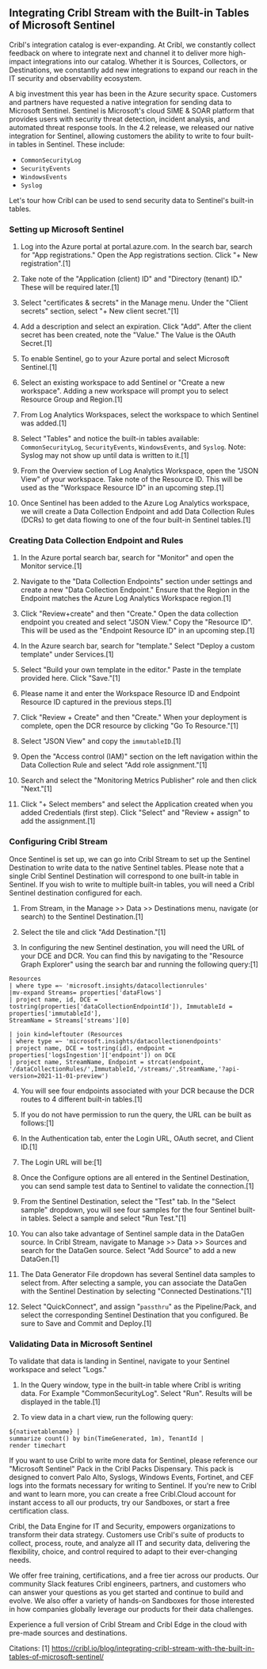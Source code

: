 ## Integrating Cribl Stream with the Built-in Tables of Microsoft Sentinel

Cribl's integration catalog is ever-expanding. At Cribl, we constantly collect feedback on where to integrate next and channel it to deliver more high-impact integrations into our catalog. Whether it is Sources, Collectors, or Destinations, we constantly add new integrations to expand our reach in the IT security and observability ecosystem.

A big investment this year has been in the Azure security space. Customers and partners have requested a native integration for sending data to Microsoft Sentinel. Sentinel is Microsoft's cloud SIME & SOAR platform that provides users with security threat detection, incident analysis, and automated threat response tools. In the 4.2 release, we released our native integration for Sentinel, allowing customers the ability to write to four built-in tables in Sentinel. These include:

- `CommonSecurityLog`
- `SecurityEvents` 
- `WindowsEvents`
- `Syslog`

Let's tour how Cribl can be used to send security data to Sentinel's built-in tables.

### Setting up Microsoft Sentinel

1. Log into the Azure portal at portal.azure.com. In the search bar, search for "App registrations." Open the App registrations section. Click "+ New registration".[1]

2. Take note of the "Application (client) ID" and "Directory (tenant) ID." These will be required later.[1]

3. Select "certificates & secrets" in the Manage menu. Under the "Client secrets" section, select "+ New client secret."[1]

4. Add a description and select an expiration. Click "Add". After the client secret has been created, note the "Value." The Value is the OAuth Secret.[1]

5. To enable Sentinel, go to your Azure portal and select Microsoft Sentinel.[1]

6. Select an existing workspace to add Sentinel or "Create a new workspace". Adding a new workspace will prompt you to select Resource Group and Region.[1]

7. From Log Analytics Workspaces, select the workspace to which Sentinel was added.[1]

8. Select "Tables" and notice the built-in tables available: `CommonSecurityLog`, `SecurityEvents`, `WindowsEvents`, and `Syslog`. Note: Syslog may not show up until data is written to it.[1]

9. From the Overview section of Log Analytics Workspace, open the "JSON View" of your workspace. Take note of the Resource ID. This will be used as the "Workspace Resource ID" in an upcoming step.[1]

10. Once Sentinel has been added to the Azure Log Analytics workspace, we will create a Data Collection Endpoint and add Data Collection Rules (DCRs) to get data flowing to one of the four built-in Sentinel tables.[1]

### Creating Data Collection Endpoint and Rules

1. In the Azure portal search bar, search for "Monitor" and open the Monitor service.[1]

2. Navigate to the "Data Collection Endpoints" section under settings and create a new "Data Collection Endpoint." Ensure that the Region in the Endpoint matches the Azure Log Analytics Workspace region.[1]

3. Click "Review+create" and then "Create." Open the data collection endpoint you created and select "JSON View." Copy the "Resource ID". This will be used as the "Endpoint Resource ID" in an upcoming step.[1]

4. In the Azure search bar, search for "template." Select "Deploy a custom template" under Services.[1]

5. Select "Build your own template in the editor." Paste in the template provided here. Click "Save."[1]

6. Please name it and enter the Workspace Resource ID and Endpoint Resource ID captured in the previous steps.[1]

7. Click "Review + Create" and then "Create." When your deployment is complete, open the DCR resource by clicking "Go To Resource."[1]

8. Select "JSON View" and copy the `immutableID`.[1]

9. Open the "Access control (IAM)" section on the left navigation within the Data Collection Rule and select "Add role assignment."[1]

10. Search and select the "Monitoring Metrics Publisher" role and then click "Next."[1]

11. Click "+ Select members" and select the Application created when you added Credentials (first step). Click "Select" and "Review + assign" to add the assignment.[1]

### Configuring Cribl Stream

Once Sentinel is set up, we can go into Cribl Stream to set up the Sentinel Destination to write data to the native Sentinel tables. Please note that a single Cribl Sentinel Destination will correspond to one built-in table in Sentinel. If you wish to write to multiple built-in tables, you will need a Cribl Sentinel destination configured for each.

1. From Stream, in the Manage >> Data >> Destinations menu, navigate (or search) to the Sentinel Destination.[1]

2. Select the tile and click "Add Destination."[1]

3. In configuring the new Sentinel destination, you will need the URL of your DCE and DCR. You can find this by navigating to the "Resource Graph Explorer" using the search bar and running the following query:[1]

```
Resources
| where type =~ 'microsoft.insights/datacollectionrules'
|mv-expand Streams= properties['dataFlows']
| project name, id, DCE = tostring(properties['dataCollectionEndpointId']), ImmutableId = properties['immutableId'],
StreamName = Streams['streams'][0]

| join kind=leftouter (Resources
| where type =~ 'microsoft.insights/datacollectionendpoints'
| project name, DCE = tostring(id), endpoint = properties['logsIngestion']['endpoint']) on DCE
| project name, StreamName, Endpoint = strcat(endpoint, '/dataCollectionRules/',ImmutableId,'/streams/',StreamName,'?api-version=2021-11-01-preview')
```

4. You will see four endpoints associated with your DCR because the DCR routes to 4 different built-in tables.[1]

5. If you do not have permission to run the query, the URL can be built as follows:[1]

6. In the Authentication tab, enter the Login URL, OAuth secret, and Client ID.[1]

7. The Login URL will be:[1]

8. Once the Configure options are all entered in the Sentinel Destination, you can send sample test data to Sentinel to validate the connection.[1]

9. From the Sentinel Destination, select the "Test" tab. In the "Select sample" dropdown, you will see four samples for the four Sentinel built-in tables. Select a sample and select "Run Test."[1]

10. You can also take advantage of Sentinel sample data in the DataGen source. In Cribl Stream, navigate to Manage >> Data >> Sources and search for the DataGen source. Select "Add Source" to add a new DataGen.[1]

11. The Data Generator File dropdown has several Sentinel data samples to select from. After selecting a sample, you can associate the DataGen with the Sentinel Destination by selecting "Connected Destinations."[1]

12. Select "QuickConnect", and assign "`passthru`" as the Pipeline/Pack, and select the corresponding Sentinel Destination that you configured. Be sure to Save and Commit and Deploy.[1]

### Validating Data in Microsoft Sentinel

To validate that data is landing in Sentinel, navigate to your Sentinel workspace and select "Logs."

1. In the Query window, type in the built-in table where Cribl is writing data. For Example "CommonSecurityLog". Select "Run". Results will be displayed in the table.[1]

2. To view data in a chart view, run the following query:

```
${nativetablename} |
summarize count() by bin(TimeGenerated, 1m), TenantId |
render timechart
```

If you want to use Cribl to write more data for Sentinel, please reference our "Microsoft Sentinel" Pack in the Cribl Packs Dispensary. This pack is designed to convert Palo Alto, Syslogs, Windows Events, Fortinet, and CEF logs into the formats necessary for writing to Sentinel. If you're new to Cribl and want to learn more, you can create a free Cribl.Cloud account for instant access to all our products, try our Sandboxes, or start a free certification class.

Cribl, the Data Engine for IT and Security, empowers organizations to transform their data strategy. Customers use Cribl's suite of products to collect, process, route, and analyze all IT and security data, delivering the flexibility, choice, and control required to adapt to their ever-changing needs.

We offer free training, certifications, and a free tier across our products. Our community Slack features Cribl engineers, partners, and customers who can answer your questions as you get started and continue to build and evolve. We also offer a variety of hands-on Sandboxes for those interested in how companies globally leverage our products for their data challenges.

Experience a full version of Cribl Stream and Cribl Edge in the cloud with pre-made sources and destinations.

Citations:
[1] https://cribl.io/blog/integrating-cribl-stream-with-the-built-in-tables-of-microsoft-sentinel/